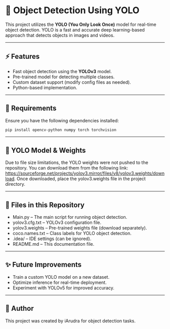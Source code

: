 # 📌 Object Detection Using YOLO

This project utilizes the **YOLO (You Only Look Once)** model for real-time object detection. YOLO is a fast and accurate deep learning-based approach that detects objects in images and videos.

---

## ⚡ Features

- Fast object detection using the **YOLOv3** model.
- Pre-trained model for detecting multiple classes.
- Custom dataset support (modify config files as needed).
- Python-based implementation.

---

## 🔧 Requirements

Ensure you have the following dependencies installed:

```bash
pip install opencv-python numpy torch torchvision
```
---

## 📜 YOLO Model & Weights
Due to file size limitations, the YOLO weights were not pushed to the repository. You can download them from the following link: https://sourceforge.net/projects/yolov3.mirror/files/v8/yolov3.weights/download.
Once downloaded, place the yolov3.weights file in the project directory.

---

## 📝 Files in this Repository
  - Main.py – The main script for running object detection.
  - yolov3.cfg.txt – YOLOv3 configuration file.
  - yolov3.weights – Pre-trained weights file (download separately).
  - coco.names.txt – Class labels for YOLO object detection.
  - .idea/ – IDE settings (can be ignored).
  - README.md – This documentation file.

---

## ✨ Future Improvements
  - Train a custom YOLO model on a new dataset.
  - Optimize inference for real-time deployment.
  - Experiment with YOLOv5 for improved accuracy.

---

## 📌 Author
This project was created by iArudra for object detection tasks.
